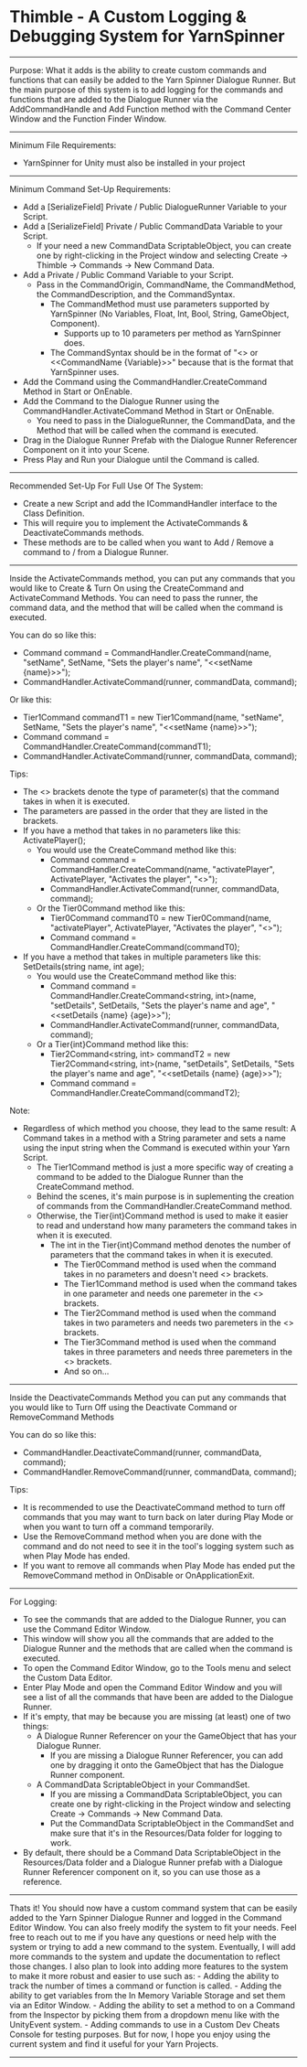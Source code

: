 # Thimble - A Custom Logging & Debugging System for YarnSpinner

-----------------------------------

Purpose:
What it adds is the ability to create custom commands and functions that can easily be added to the Yarn Spinner Dialogue Runner.
But the main purpose of this system is to add logging for the commands and functions that are added to the Dialogue Runner via the AddCommandHandle and Add Function method with the Command Center Window and the Function Finder Window.

-----------------------------------

Minimum File Requirements:
- YarnSpinner for Unity must also be installed in your project

-----------------------------------

Minimum Command Set-Up Requirements:
- Add a [SerializeField] Private / Public DialogueRunner Variable to your Script.
- Add a [SerializeField] Private / Public CommandData Variable to your Script.
	- If your need a new CommandData ScriptableObject, you can create one by right-clicking in the Project window and selecting Create -> Thimble -> Commands -> New Command Data.
- Add a Private / Public Command Variable to your Script.
	- Pass in the CommandOrigin, CommandName, the CommandMethod, the CommandDescription, and the CommandSyntax.
		- The CommandMethod must use parameters supported by YarnSpinner (No Variables, Float, Int, Bool, String, GameObject, Component).
			- Supports up to 10 parameters per method as YarnSpinner does.
		- The CommandSyntax should be in the format of "<<CommandName>> or <<CommandName {Variable}>>" because that is the format that YarnSpinner uses.
- Add the Command using the CommandHandler.CreateCommand Method in Start or OnEnable.
- Add the Command to the Dialogue Runner using the CommandHandler.ActivateCommand Method in Start or OnEnable.
	- You need to pass in the DialogueRunner, the CommandData, and the Method that will be called when the command is executed.
- Drag in the Dialogue Runner Prefab with the Dialogue Runner Referencer Component on it into your Scene.
- Press Play and Run your Dialogue until the Command is called.

-----------------------------------

Recommended Set-Up For Full Use Of The System:
- Create a new Script and add the ICommandHandler interface to the Class Definition. 
- This will require you to implement the ActivateCommands & DeactivateCommands methods. 
- These methods are to be called when you want to Add / Remove a command to / from a Dialogue Runner. 

-----------------------------------

Inside the ActivateCommands method, you can put any commands that you would like to Create & Turn On using the CreateCommand and ActivateCommand Methods.
You can need to pass the runner, the command data, and the method that will be called when the command is executed.

You can do so like this:
- Command command = CommandHandler.CreateCommand<string>(name, "setName", SetName, "Sets the player's name", "<<setName {name}>>");
- CommandHandler.ActivateCommand(runner, commandData, command);

Or like this:
- Tier1Command<string> commandT1 = new Tier1Command<string>(name, "setName", SetName, "Sets the player's name", "<<setName {name}>>");
- Command command = CommandHandler.CreateCommand(commandT1);
- CommandHandler.ActivateCommand(runner, commandData, command);

Tips:
- The <> brackets denote the type of parameter(s) that the command takes in when it is executed.
- The parameters are passed in the order that they are listed in the brackets.
- If you have a method that takes in no parameters like this: ActivatePlayer();
	- You would use the CreateCommand method like this:
		- Command command = CommandHandler.CreateCommand(name, "activatePlayer", ActivatePlayer, "Activates the player", "<<activatePlayer>>");
		- CommandHandler.ActivateCommand(runner, commandData, command);
	- Or the Tier0Command method like this:
		- Tier0Command commandT0 = new Tier0Command(name, "activatePlayer", ActivatePlayer, "Activates the player", "<<activatePlayer>>");
		- Command command = CommandHandler.CreateCommand(commandT0);
- If you have a method that takes in multiple parameters like this: SetDetails(string name, int age);
	- You would use the CreateCommand method like this:
		- Command command = CommandHandler.CreateCommand<string, int>(name, "setDetails", SetDetails, "Sets the player's name and age", "<<setDetails {name} {age}>>");
		- CommandHandler.ActivateCommand(runner, commandData, command);
	- Or a Tier{int}Command method like this:
		- Tier2Command<string, int> commandT2 = new Tier2Command<string, int>(name, "setDetails", SetDetails, "Sets the player's name and age", "<<setDetails {name} {age}>>");
		- Command command = CommandHandler.CreateCommand(commandT2);

Note: 
- Regardless of which method you choose, they lead to the same result: A Command takes in a method with a String parameter and sets a name using the input string when the Command is executed within your Yarn Script.
	- The Tier1Command method is just a more specific way of creating a command to be added to the Dialogue Runner than the CreateCommand method.
	- Behind the scenes, it's main purpose is in suplementing the creation of commands from the CommandHandler.CreateCommand method.
	- Otherwise, the Tier{int}Command method is used to make it easier to read and understand how many parameters the command takes in when it is executed.
		- The int in the Tier{int}Command method denotes the number of parameters that the command takes in when it is executed.
			- The Tier0Command method is used when the command takes in no parameters and doesn't need <> brackets.
			- The Tier1Command method is used when the command takes in one parameter and needs one paremeter in the <> brackets.
			- The Tier2Command method is used when the command takes in two parameters and needs two paremeters in the <> brackets.
			- The Tier3Command method is used when the command takes in three parameters and needs three paremeters in the <> brackets.
			- And so on...

-----------------------------------

Inside the DeactivateCommands Method you can put any commands that you would like to Turn Off using the Deactivate Command or RemoveCommand Methods

You can do so like this:
- CommandHandler.DeactivateCommand(runner, commandData, command);
- CommandHandler.RemoveCommand(runner, commandData, command);

Tips: 
- It is recommended to use the DeactivateCommand method to turn off commands that you may want to turn back on later during Play Mode or when you want to turn off a command temporarily.
- Use the RemoveCommand method when you are done with the command and do not need to see it in the tool's logging system such as when Play Mode has ended. 
- If you want to remove all commands when Play Mode has ended put the RemoveCommand method in OnDisable or OnApplicationExit.

-----------------------------------

For Logging:
- To see the commands that are added to the Dialogue Runner, you can use the Command Editor Window.
- This window will show you all the commands that are added to the Dialogue Runner and the methods that are called when the command is executed.
- To open the Command Editor Window, go to the Tools menu and select the Custom Data Editor.
- Enter Play Mode and open the Command Editor Window and you will see a list of all the commands that have been are added to the Dialogue Runner.
- If it's empty, that may be because you are missing (at least) one of two things: 
	- A Dialogue Runner Referencer on your the GameObject that has your Dialogue Runner.
		- If you are missing a Dialogue Runner Referencer, you can add one by dragging it onto the GameObject that has the Dialogue Runner component.
	- A CommandData ScriptableObject in your CommandSet.
		- If you are missing a CommandData ScriptableObject, you can create one by right-clicking in the Project window and selecting Create -> Commands -> New Command Data.
		- Put the CommandData ScriptableObject in the CommandSet and make sure that it's in the Resources/Data folder for logging to work.
- By default, there should be a Command Data ScriptableObject in the Resources/Data folder and a Dialogue Runner prefab with a Dialogue Runner Referencer component on it, so you can use those as a reference.

--------------------------------

Thats it! You should now have a custom command system that can be easily added to the Yarn Spinner Dialogue Runner and logged in the Command Editor Window.
You can also freely modify the system to fit your needs. Feel free to reach out to me if you have any questions or need help with the system or trying to add a new command to the system.
Eventually, I will add more commands to the system and update the documentation to reflect those changes. 
I also plan to look into adding more features to the system to make it more robust and easier to use such as: 
	- Adding the ability to track the number of times a command or function is called.
	- Adding the ability to get variables from the In Memory Variable Storage and set them via an Editor Window.
	- Adding the ability to set a method to on a Command from the Inspector by picking them from a dropdown menu like with the UnityEvent system.
	- Adding commands to use in a Custom Dev Cheats Console for testing purposes.
But for now, I hope you enjoy using the current system and find it useful for your Yarn Projects.

--------------------------------
